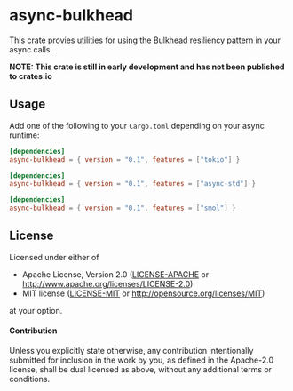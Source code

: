 # async-bulkhead

This crate provies utilities for using the Bulkhead resiliency pattern in your async calls.

**NOTE: This crate is still in early development and has not been published to crates.io**

## Usage

Add one of the following to your `Cargo.toml` depending on your async runtime:
```toml
[dependencies]
async-bulkhead = { version = "0.1", features = ["tokio"] }
```

```toml
[dependencies]
async-bulkhead = { version = "0.1", features = ["async-std"] }
```

```toml
[dependencies]
async-bulkhead = { version = "0.1", features = ["smol"] }
```

## License

Licensed under either of

 * Apache License, Version 2.0 ([LICENSE-APACHE](LICENSE-APACHE) or http://www.apache.org/licenses/LICENSE-2.0)
 * MIT license ([LICENSE-MIT](LICENSE-MIT) or http://opensource.org/licenses/MIT)

at your option.

#### Contribution

Unless you explicitly state otherwise, any contribution intentionally submitted
for inclusion in the work by you, as defined in the Apache-2.0 license, shall be
dual licensed as above, without any additional terms or conditions.

